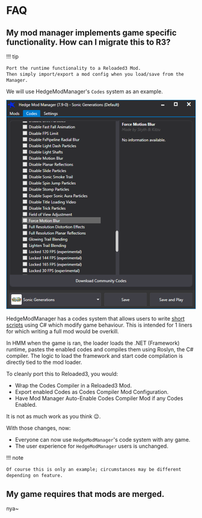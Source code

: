 ﻿# FAQ

## My mod manager implements game specific functionality. How can I migrate this to R3?

!!! tip

    Port the runtime functionality to a Reloaded3 Mod.
    Then simply import/export a mod config when you load/save from the Manager.

We will use HedgeModManager's `Codes` system as an example.

![HedgeModManager](./Images/HedgeModManagerCodes.png)

HedgeModManager has a codes system that allows users to write [short scripts](https://github.com/thesupersonic16/HedgeModManager/blob/rewrite/HedgeModManager/Resources/Codesv2/SonicGenerations.hmm)
using C# which modify game behaviour. This is intended for 1 liners for which writing a full mod would be overkill.

In HMM when the game is ran, the loader loads the .NET (Framework) runtime, pastes the enabled codes and compiles them using
Roslyn, the C# compiler. The logic to load the framework and start code compilation is directly tied to the mod loader.

To cleanly port this to Reloaded3, you would:

- Wrap the Codes Compiler in a Reloaded3 Mod.
- Export enabled Codes as Codes Compiler Mod Configuration.
- Have Mod Manager Auto-Enable Codes Compiler Mod if any Codes Enabled.

It is not as much work as you think 😉.

With those changes, now:

- Everyone can now use `HedgeModManager`'s code system with any game.
- The user experience for `HedgeModManager` users is unchanged.

!!! note

    Of course this is only an example; circumstances may be different depending on feature.

## My game requires that mods are merged.

nya~